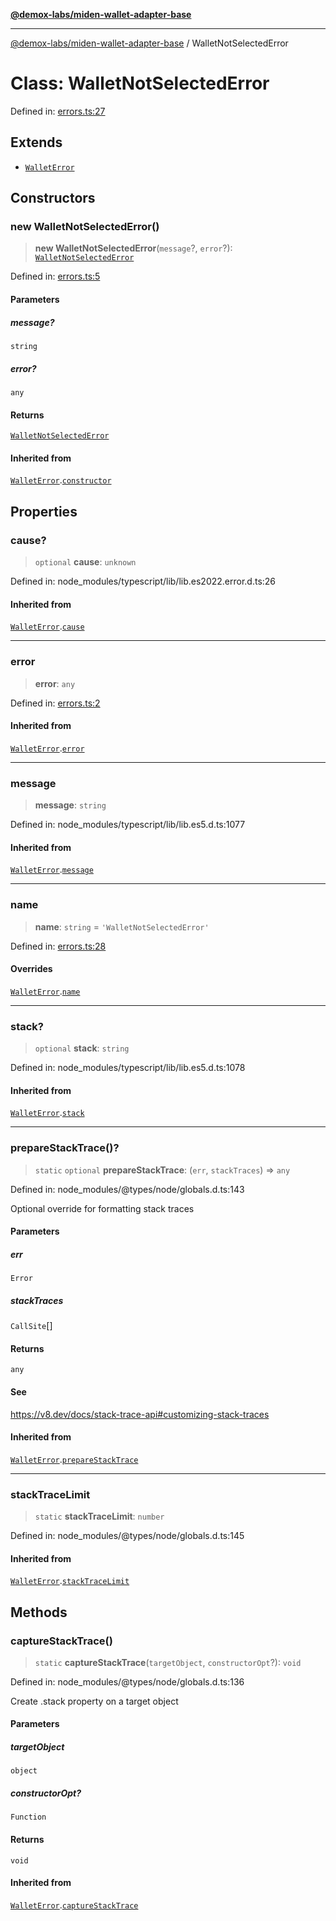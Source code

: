 [**@demox-labs/miden-wallet-adapter-base**](../README.md)

***

[@demox-labs/miden-wallet-adapter-base](../globals.md) / WalletNotSelectedError

# Class: WalletNotSelectedError

Defined in: [errors.ts:27](https://github.com/demox-labs/miden-wallet-adapter/blob/4e4ca8998b01f40befb8850757ab37009c071cf2/packages/core/base/errors.ts#L27)

## Extends

- [`WalletError`](WalletError.md)

## Constructors

### new WalletNotSelectedError()

> **new WalletNotSelectedError**(`message`?, `error`?): [`WalletNotSelectedError`](WalletNotSelectedError.md)

Defined in: [errors.ts:5](https://github.com/demox-labs/miden-wallet-adapter/blob/4e4ca8998b01f40befb8850757ab37009c071cf2/packages/core/base/errors.ts#L5)

#### Parameters

##### message?

`string`

##### error?

`any`

#### Returns

[`WalletNotSelectedError`](WalletNotSelectedError.md)

#### Inherited from

[`WalletError`](WalletError.md).[`constructor`](WalletError.md#constructors)

## Properties

### cause?

> `optional` **cause**: `unknown`

Defined in: node\_modules/typescript/lib/lib.es2022.error.d.ts:26

#### Inherited from

[`WalletError`](WalletError.md).[`cause`](WalletError.md#cause)

***

### error

> **error**: `any`

Defined in: [errors.ts:2](https://github.com/demox-labs/miden-wallet-adapter/blob/4e4ca8998b01f40befb8850757ab37009c071cf2/packages/core/base/errors.ts#L2)

#### Inherited from

[`WalletError`](WalletError.md).[`error`](WalletError.md#error-1)

***

### message

> **message**: `string`

Defined in: node\_modules/typescript/lib/lib.es5.d.ts:1077

#### Inherited from

[`WalletError`](WalletError.md).[`message`](WalletError.md#message-1)

***

### name

> **name**: `string` = `'WalletNotSelectedError'`

Defined in: [errors.ts:28](https://github.com/demox-labs/miden-wallet-adapter/blob/4e4ca8998b01f40befb8850757ab37009c071cf2/packages/core/base/errors.ts#L28)

#### Overrides

[`WalletError`](WalletError.md).[`name`](WalletError.md#name)

***

### stack?

> `optional` **stack**: `string`

Defined in: node\_modules/typescript/lib/lib.es5.d.ts:1078

#### Inherited from

[`WalletError`](WalletError.md).[`stack`](WalletError.md#stack)

***

### prepareStackTrace()?

> `static` `optional` **prepareStackTrace**: (`err`, `stackTraces`) => `any`

Defined in: node\_modules/@types/node/globals.d.ts:143

Optional override for formatting stack traces

#### Parameters

##### err

`Error`

##### stackTraces

`CallSite`[]

#### Returns

`any`

#### See

https://v8.dev/docs/stack-trace-api#customizing-stack-traces

#### Inherited from

[`WalletError`](WalletError.md).[`prepareStackTrace`](WalletError.md#preparestacktrace)

***

### stackTraceLimit

> `static` **stackTraceLimit**: `number`

Defined in: node\_modules/@types/node/globals.d.ts:145

#### Inherited from

[`WalletError`](WalletError.md).[`stackTraceLimit`](WalletError.md#stacktracelimit)

## Methods

### captureStackTrace()

> `static` **captureStackTrace**(`targetObject`, `constructorOpt`?): `void`

Defined in: node\_modules/@types/node/globals.d.ts:136

Create .stack property on a target object

#### Parameters

##### targetObject

`object`

##### constructorOpt?

`Function`

#### Returns

`void`

#### Inherited from

[`WalletError`](WalletError.md).[`captureStackTrace`](WalletError.md#capturestacktrace)
